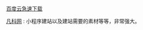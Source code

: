 [百度云急速下载](https://www.speedpan.com/)

[凡科网](https://www.fkw.com/index.html) : 小程序建站以及建站需要的素材等等，非常强大。